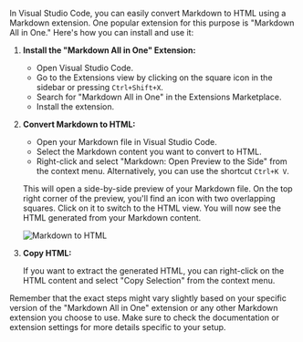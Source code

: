 In Visual Studio Code, you can easily convert Markdown to HTML using a Markdown extension. One popular extension for this purpose is "Markdown All in One." Here's how you can install and use it:

1. **Install the "Markdown All in One" Extension:**
   
   - Open Visual Studio Code.
   - Go to the Extensions view by clicking on the square icon in the sidebar or pressing `Ctrl+Shift+X`.
   - Search for "Markdown All in One" in the Extensions Marketplace.
   - Install the extension.

2. **Convert Markdown to HTML:**

   - Open your Markdown file in Visual Studio Code.
   - Select the Markdown content you want to convert to HTML.
   - Right-click and select "Markdown: Open Preview to the Side" from the context menu. Alternatively, you can use the shortcut `Ctrl+K V`.

   This will open a side-by-side preview of your Markdown file. On the top right corner of the preview, you'll find an icon with two overlapping squares. Click on it to switch to the HTML view. You will now see the HTML generated from your Markdown content.

   ![Markdown to HTML](https://i.imgur.com/GfZnUwO.png)

3. **Copy HTML:**

   If you want to extract the generated HTML, you can right-click on the HTML content and select "Copy Selection" from the context menu.

Remember that the exact steps might vary slightly based on your specific version of the "Markdown All in One" extension or any other Markdown extension you choose to use. Make sure to check the documentation or extension settings for more details specific to your setup.